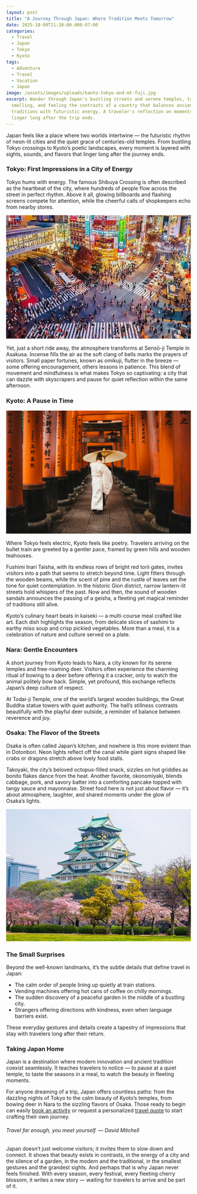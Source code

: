 ```yaml
---
layout: post
title: "A Journey Through Japan: Where Tradition Meets Tomorrow"
date: 2025-10-09T21:20:00.000-07:00
categories:
  - Travel
  - Japan
  - Tokyo
  - Kyoto
tags:
  - Adventure
  - Travel
  - Vacation
  - Japan
image: /assets/images/uploads/kanto-tokyo-and-mt-fuji.jpg
excerpt: Wander through Japan's bustling streets and serene temples, tasting,
  smelling, and feeling the contrasts of a country that balances ancient
  traditions with futuristic energy. A traveler's reflection on moments that
  linger long after the trip ends.
---
```

Japan feels like a place where two worlds intertwine — the futuristic rhythm of neon-lit cities and the quiet grace of centuries-old temples. From bustling Tokyo crossings to Kyoto’s poetic landscapes, every moment is layered with sights, sounds, and flavors that linger long after the journey ends.

### **Tokyo: First Impressions in a City of Energy**

Tokyo hums with energy. The famous Shibuya Crossing is often described as the heartbeat of the city, where hundreds of people flow across the street in perfect rhythm. Above it all, glowing billboards and flashing screens compete for attention, while the cheerful calls of shopkeepers echo from nearby stores.

![](/assets/images/uploads/photo0jpg.jpg)

Yet, just a short ride away, the atmosphere transforms at Sensō-ji Temple in Asakusa. Incense fills the air as the soft clang of bells marks the prayers of visitors. Small paper fortunes, known as omikuji, flutter in the breeze — some offering encouragement, others lessons in patience. This blend of movement and mindfulness is what makes Tokyo so captivating: a city that can dazzle with skyscrapers and pause for quiet reflection within the same afternoon.

### **Kyoto: A Pause in Time**

![](/assets/images/uploads/pexels-dsd-143941-1822605.jpg)

Where Tokyo feels electric, Kyoto feels like poetry. Travelers arriving on the bullet train are greeted by a gentler pace, framed by green hills and wooden teahouses.

Fushimi Inari Taisha, with its endless rows of bright red torii gates, invites visitors into a path that seems to stretch beyond time. Light filters through the wooden beams, while the scent of pine and the rustle of leaves set the tone for quiet contemplation. In the historic Gion district, narrow lantern-lit streets hold whispers of the past. Now and then, the sound of wooden sandals announces the passing of a geisha, a fleeting yet magical reminder of traditions still alive.

Kyoto’s culinary heart beats in kaiseki — a multi-course meal crafted like art. Each dish highlights the season, from delicate slices of sashimi to earthy miso soup and crisp pickled vegetables. More than a meal, it is a celebration of nature and culture served on a plate.

### **Nara: Gentle Encounters**

A short journey from Kyoto leads to Nara, a city known for its serene temples and free-roaming deer. Visitors often experience the charming ritual of bowing to a deer before offering it a cracker, only to watch the animal politely bow back. Simple, yet profound, this exchange reflects Japan’s deep culture of respect.

At Todai-ji Temple, one of the world’s largest wooden buildings, the Great Buddha statue towers with quiet authority. The hall’s stillness contrasts beautifully with the playful deer outside, a reminder of balance between reverence and joy.

### **Osaka: The Flavor of the Streets**

Osaka is often called Japan’s kitchen, and nowhere is this more evident than in Dotonbori. Neon lights reflect off the canal while giant signs shaped like crabs or dragons stretch above lively food stalls.

Takoyaki, the city’s beloved octopus-filled snack, sizzles on hot griddles as bonito flakes dance from the heat. Another favorite, okonomiyaki, blends cabbage, pork, and savory batter into a comforting pancake topped with tangy sauce and mayonnaise. Street food here is not just about flavor — it’s about atmosphere, laughter, and shared moments under the glow of Osaka’s lights.

![](/assets/images/uploads/osaka.jpg)

### **The Small Surprises**

Beyond the well-known landmarks, it’s the subtle details that define travel in Japan:

* The calm order of people lining up quietly at train stations.
* Vending machines offering hot cans of coffee on chilly mornings.
* The sudden discovery of a peaceful garden in the middle of a bustling city.
* Strangers offering directions with kindness, even when language barriers exist.

These everyday gestures and details create a tapestry of impressions that stay with travelers long after their return.

### **Taking Japan Home**

Japan is a destination where modern innovation and ancient tradition coexist seamlessly. It teaches travelers to notice — to pause at a quiet temple, to taste the seasons in a meal, to watch the beauty in fleeting moments.

For anyone dreaming of a trip, Japan offers countless paths: from the dazzling nights of Tokyo to the calm beauty of Kyoto’s temples, from bowing deer in Nara to the sizzling flavors of Osaka. Those ready to begin can easily [book an activity](https://www.viator.com/Japan/d16-ttd?pid=P00006875&uid=U00418023&mcid=58086&currency=USD) or request a personalized [travel quote](https://forms.gle/P4nqRFgJPHZRUPoJ7) to start crafting their own journey.

###### *Travel far enough, you meet yourself. — David Mitchell*

Japan doesn’t just welcome visitors; it invites them to slow down and connect. It shows that beauty exists in contrasts, in the energy of a city and the silence of a garden, in the modern and the traditional, in the smallest gestures and the grandest sights. And perhaps that is why Japan never feels finished. With every season, every festival, every fleeting cherry blossom, it writes a new story — waiting for travelers to arrive and be part of it.
